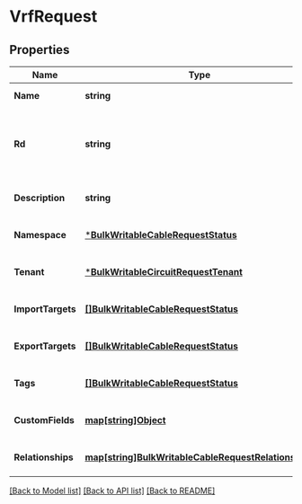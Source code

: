 # VrfRequest

## Properties
Name | Type | Description | Notes
------------ | ------------- | ------------- | -------------
**Name** | **string** |  | [default to null]
**Rd** | **string** | Unique route distinguisher (as defined in RFC 4364) | [default to null]
**Description** | **string** |  | [optional] [default to null]
**Namespace** | [***BulkWritableCableRequestStatus**](BulkWritableCableRequest_status.md) |  | [optional] [default to null]
**Tenant** | [***BulkWritableCircuitRequestTenant**](BulkWritableCircuitRequest_tenant.md) |  | [optional] [default to null]
**ImportTargets** | [**[]BulkWritableCableRequestStatus**](BulkWritableCableRequest_status.md) |  | [optional] [default to null]
**ExportTargets** | [**[]BulkWritableCableRequestStatus**](BulkWritableCableRequest_status.md) |  | [optional] [default to null]
**Tags** | [**[]BulkWritableCableRequestStatus**](BulkWritableCableRequest_status.md) |  | [optional] [default to null]
**CustomFields** | [**map[string]Object**](.md) |  | [optional] [default to null]
**Relationships** | [**map[string]BulkWritableCableRequestRelationships**](BulkWritableCableRequest_relationships.md) |  | [optional] [default to null]

[[Back to Model list]](../README.md#documentation-for-models) [[Back to API list]](../README.md#documentation-for-api-endpoints) [[Back to README]](../README.md)

